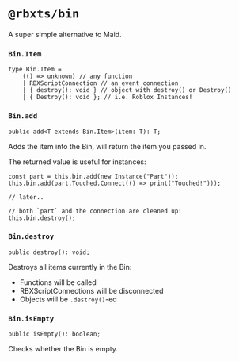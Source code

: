 # `@rbxts/bin`

A super simple alternative to Maid.

### `Bin.Item`
```TS
type Bin.Item =
	(() => unknown) // any function
	| RBXScriptConnection // an event connection
	| { destroy(): void } // object with destroy() or Destroy()
	| { Destroy(): void }; // i.e. Roblox Instances!
```

### `Bin.add`
```TS
public add<T extends Bin.Item>(item: T): T;
```

Adds the item into the Bin, will return the item you passed in.

The returned value is useful for instances:
```TS
const part = this.bin.add(new Instance("Part"));
this.bin.add(part.Touched.Connect(() => print("Touched!")));

// later..

// both `part` and the connection are cleaned up!
this.bin.destroy();
```

### `Bin.destroy`
```TS
public destroy(): void;
```
Destroys all items currently in the Bin:
- Functions will be called
- RBXScriptConnections will be disconnected
- Objects will be `.destroy()`-ed

### `Bin.isEmpty`
```TS
public isEmpty(): boolean;
```
Checks whether the Bin is empty.